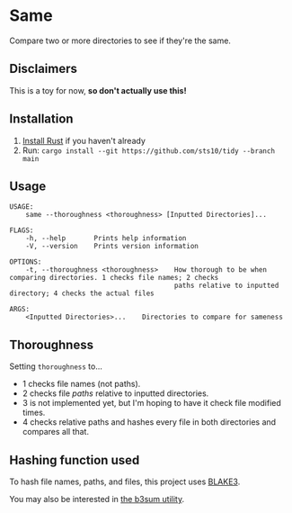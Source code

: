 # Same

Compare two or more directories to see if they're the same.

## Disclaimers

This is a toy for now, **so don't actually use this!**

## Installation

1. [Install Rust](https://www.rust-lang.org/tools/install) if you haven't already
2. Run: `cargo install --git https://github.com/sts10/tidy --branch main`

## Usage

```
USAGE:
    same --thoroughness <thoroughness> [Inputted Directories]...

FLAGS:
    -h, --help       Prints help information
    -V, --version    Prints version information

OPTIONS:
    -t, --thoroughness <thoroughness>    How thorough to be when comparing directories. 1 checks file names; 2 checks
                                         paths relative to inputted directory; 4 checks the actual files

ARGS:
    <Inputted Directories>...    Directories to compare for sameness
```

## Thoroughness 

Setting `thoroughness` to...

- 1 checks file names (not paths).
- 2 checks file _paths_ relative to inputted directories.
- 3 is not implemented yet, but I'm hoping to have it check file modified times.
- 4 checks relative paths and hashes every file in both directories and compares all that.

## Hashing function used

To hash file names, paths, and files, this project uses [BLAKE3](https://github.com/BLAKE3-team/BLAKE3). 

You may also be interested in [the b3sum utility](https://github.com/BLAKE3-team/BLAKE3#the-b3sum-utility).
